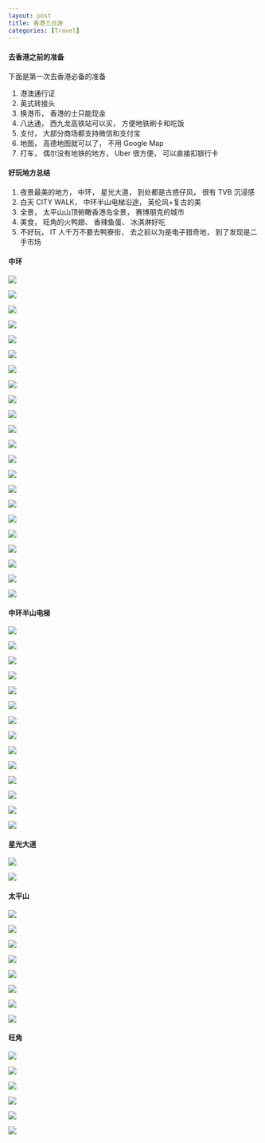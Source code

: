 ```yaml
---
layout: post
title: 香港三日游
categories: [Travel]
---
```


#### 去香港之前的准备
下面是第一次去香港必备的准备
1. 港澳通行证
2. 英式转接头
3. 换港币， 香港的士只能现金
4. 八达通， 西九龙高铁站可以买， 方便地铁刷卡和吃饭
5. 支付， 大部分商场都支持微信和支付宝
6. 地图， 高德地图就可以了， 不用 Google Map
7. 打车， 偶尔没有地铁的地方， Uber 很方便， 可以直接扣银行卡

#### 好玩地方总结
1. 夜景最美的地方， 中环， 星光大道， 到处都是古惑仔风， 很有 TVB 沉浸感
2. 白天 CITY WALK， 中环半山电梯沿途， 英伦风+复古的美
3. 全景， 太平山山顶俯瞰香港岛全景， 赛博朋克的城市
4. 美食， 旺角的火鸭翅、 香辣鱼蛋、 冰淇淋好吃
5. 不好玩， IT 人千万不要去鸭寮街， 去之前以为是电子猎奇地， 到了发现是二手市场

#### 中环
![]({{site.url}}/pics/tourism-hong-kong/IMG_20250303_192056.jpg)

![]({{site.url}}/pics/tourism-hong-kong/IMG_20250303_192246.jpg)

![]({{site.url}}/pics/tourism-hong-kong/IMG_20250303_192347.jpg)

![]({{site.url}}/pics/tourism-hong-kong/IMG_20250303_192406.jpg)

![]({{site.url}}/pics/tourism-hong-kong/IMG_20250303_193813.jpg)

![]({{site.url}}/pics/tourism-hong-kong/IMG_20250303_195125.jpg)

![]({{site.url}}/pics/tourism-hong-kong/IMG_20250303_201659.jpg)

![]({{site.url}}/pics/tourism-hong-kong/IMG_20250303_203315.jpg)

![]({{site.url}}/pics/tourism-hong-kong/IMG_20250303_204157.jpg)

![]({{site.url}}/pics/tourism-hong-kong/IMG_20250303_210754.jpg)

![]({{site.url}}/pics/tourism-hong-kong/IMG_20250304_091441.jpg)

![]({{site.url}}/pics/tourism-hong-kong/IMG_20250304_092857.jpg)

![]({{site.url}}/pics/tourism-hong-kong/IMG_20250304_093221.jpg)

![]({{site.url}}/pics/tourism-hong-kong/IMG_20250304_113127.jpg)

![]({{site.url}}/pics/tourism-hong-kong/IMG_20250304_182856.jpg)

![]({{site.url}}/pics/tourism-hong-kong/IMG_20250304_204705.jpg)

![]({{site.url}}/pics/tourism-hong-kong/IMG_20250304_210703.jpg)

![]({{site.url}}/pics/tourism-hong-kong/IMG_20250304_210803.jpg)

![]({{site.url}}/pics/tourism-hong-kong/IMG_20250305_074737.jpg)

![]({{site.url}}/pics/tourism-hong-kong/IMG_20250305_100806.jpg)

![]({{site.url}}/pics/tourism-hong-kong/IMG_20250305_100835.jpg)

![]({{site.url}}/pics/tourism-hong-kong/IMG_20250305_103306.jpg)

#### 中环半山电梯
![]({{site.url}}/pics/tourism-hong-kong/IMG_20250305_105048.jpg)

![]({{site.url}}/pics/tourism-hong-kong/IMG_20250305_105642.jpg)

![]({{site.url}}/pics/tourism-hong-kong/IMG_20250305_110245.jpg)

![]({{site.url}}/pics/tourism-hong-kong/IMG_20250305_110425.jpg)

![]({{site.url}}/pics/tourism-hong-kong/IMG_20250305_110515.jpg)

![]({{site.url}}/pics/tourism-hong-kong/IMG_20250305_110624.jpg)

![]({{site.url}}/pics/tourism-hong-kong/IMG_20250305_111755.jpg)

![]({{site.url}}/pics/tourism-hong-kong/IMG_20250305_111952.jpg)

![]({{site.url}}/pics/tourism-hong-kong/IMG_20250305_112203.jpg)

![]({{site.url}}/pics/tourism-hong-kong/IMG_20250305_112536.jpg)

![]({{site.url}}/pics/tourism-hong-kong/IMG_20250305_112841.jpg)

![]({{site.url}}/pics/tourism-hong-kong/IMG_20250305_113232.jpg)

![]({{site.url}}/pics/tourism-hong-kong/IMG_20250305_115604.jpg)

![]({{site.url}}/pics/tourism-hong-kong/IMG_20250305_181004.jpg)

#### 星光大道
![]({{site.url}}/pics/tourism-hong-kong/IMG_20250304_145816.jpg)

![]({{site.url}}/pics/tourism-hong-kong/IMG_20250304_150144.jpg)

#### 太平山
![]({{site.url}}/pics/tourism-hong-kong/IMG_20250304_184557.jpg)

![]({{site.url}}/pics/tourism-hong-kong/IMG_20250304_185021.jpg)

![]({{site.url}}/pics/tourism-hong-kong/IMG_20250304_192252.jpg)

![]({{site.url}}/pics/tourism-hong-kong/IMG_20250304_192535.jpg)

![]({{site.url}}/pics/tourism-hong-kong/IMG_20250304_192601.jpg)

![]({{site.url}}/pics/tourism-hong-kong/IMG_20250304_192922.jpg)

![]({{site.url}}/pics/tourism-hong-kong/IMG_20250304_193021.jpg)

![]({{site.url}}/pics/tourism-hong-kong/IMG_20250304_193225.jpg)


#### 旺角
![]({{site.url}}/pics/tourism-hong-kong/IMG_20250305_132535.jpg)

![]({{site.url}}/pics/tourism-hong-kong/IMG_20250305_132859.jpg)

![]({{site.url}}/pics/tourism-hong-kong/IMG_20250305_133327.jpg)

![]({{site.url}}/pics/tourism-hong-kong/IMG_20250305_133342.jpg)

![]({{site.url}}/pics/tourism-hong-kong/IMG_20250305_134638.jpg)

![]({{site.url}}/pics/tourism-hong-kong/IMG_20250305_175531.jpg)
